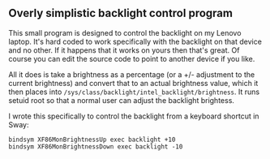 Overly simplistic backlight control program
-------------------------------------------

This small program is designed to control the backlight on my Lenovo laptop. It's hard
coded to work specifically with the backlight on that device and no other. If it happens
that it works on yours then that's great. Of course you can edit the source code to point
to another device if you like.

All it does is take a brightness as a percentage (or a +/- adjustment to the current
brightness) and convert that to an actual brightness value, which it then places into
`/sys/class/backlight/intel_backlight/brightness`. It runs setuid root so that a normal
user can adjust the backlight brightess.

I wrote this specifically to control the backlight from a keyboard shortcut in Sway:

```
bindsym XF86MonBrightnessUp exec backlight +10
bindsym XF86MonBrightnessDown exec backlight -10
```
